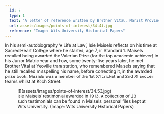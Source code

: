 ```yaml
---
  id: 7
  type: 1
  text: "A letter of reference written by Brother Vital, Marist Provincial Superior (and former Principal of Sacred Heart College, Koch Street) in 1924 describing Isie Maisels as ‘a brilliant, self-reliant and gentlemanly student’."
  url: assets/images/points-of-interest/34.43.jpg
  reference: "Image: Wits University Historical Papers"
---
```

In his semi-autobiography ‘A Life at Law’, Isie Maisels reflects on his time at Sacred Heart College where he started, age 7, in Standard 1. Maisels recalled being awarded the Valerian Prize (for the top academic achiever) in his Junior Matric year and how, some twenty-five years later, he met Brother Vital at Yeoville tram station, who remembered Maisels saying that he still recalled misspelling his name, before correcting it, in the awarded prize book. Masiels was a member of the 1st X1 cricket and 2nd XI soccer teams whilst at Koch Street. 

<figure>![](assets/images/points-of-interest/34.53.jpg)
  <figcaption>Isie Maisels’ testimonial awarded in 1913. A collection of 23 such testimonials can be found in Maisels’ personal files kept at Wits University. (Image: Wits University Historical Papers) </figcaption>
</figure>

